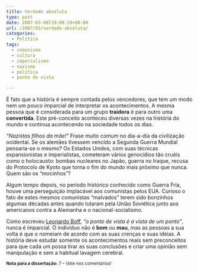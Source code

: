 ```yaml
---
title: Verdade absoluta
type: post
date: 2007-03-08T19:09:29+00:00
url: /2007/03/verdade-absoluta/
categories:
  - Política
tags:
  - comunismo
  - cultura
  - imperialismo
  - nazismo
  - política
  - ponto de vista

---
```

É fato que a história é sempre contada pelos vencedores, que tem um modo nem um pouco imparcial de interpretar os acontecimentos. A mesma pessoa que é considerada para um grupo **traidora** é para outro uma **convertida**. Este pré-conceito aconteceu diversas vezes na história do mundo e continua acontecendo na sociedade todos os dias.

_“Nazistas filhos da mãe!”_ Frase muito comum no dia-a-dia da civilização ocidental. Se os alemães tivessem vencido a Segunda Guerra Mundial pensaria-se o mesmo? Os Estados Unidos, com suas técnicas expansionistas e imperialistas, cometeram vários genocídios tão cruéis como o holocausto: bombas nucleares no Japão, guerra no Iraque, recusa do Protocolo de Kyoto que torna o fim do mundo mais próximo que nunca. Quem são os “mocinhos”?

Algum tempo depois, no período histórico conhecido como Guerra Fria, houve uma perseguição implacável aos comunistas pelos EUA. Curioso o fato de estes mesmos comunistas “malvados” terem sido bonzinhos algumas décadas antes quando lutaram pela União Soviética junto aos americanos contra a Alemanha e o nacional-socialismo.

Como escreveu [Leonardo Boff][1], _“o ponto de vista é a vista de um ponto”_, nunca é imparcial. O indivíduo não é **bom** ou **mau**, mas as pessoas a sua volta é que o nomeiam de acordo com as suas crenças e suas idéias. A história deve estudar somente os acontecimentos reais sem preconceitos para que cada um possa tirar as suas conclusões e criar uma opinião sem manipulação e sem a habitual lavagem cerebral.

<small><strong>Nota para a dissertação:</strong> 7 – Vote nos comentários!</small>

 [1]: http://pt.wikipedia.org/wiki/Leonardo_Boff

